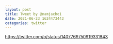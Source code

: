 ```yaml
--- 
layout: post 
title: Tweet by @namjachoi 
date: 2021-06-23 1624473443 
categories: twitter 
--- 
```

https://twitter.com/o/status/1407769750919331843
